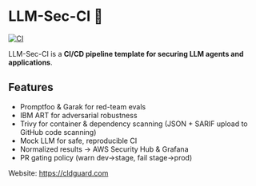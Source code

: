 # LLM-Sec-CI 🚀
[![CI](https://github.com/cldguard/llm-sec-ci/actions/workflows/llm-security.yml/badge.svg)](https://github.com/cldguard/llm-sec-ci/actions)

LLM-Sec-CI is a **CI/CD pipeline template for securing LLM agents and applications**.

## Features
- Promptfoo & Garak for red-team evals
- IBM ART for adversarial robustness
- Trivy for container & dependency scanning (JSON + SARIF upload to GitHub code scanning)
- Mock LLM for safe, reproducible CI
- Normalized results → AWS Security Hub & Grafana
- PR gating policy (warn dev→stage, fail stage→prod)

Website: https://cldguard.com